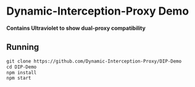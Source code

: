 # Dynamic-Interception-Proxy Demo

**Contains Ultraviolet to show dual-proxy compatibility**


## Running
```txt
git clone https://github.com/Dynamic-Interception-Proxy/DIP-Demo
cd DIP-Demo
npm install
npm start
```